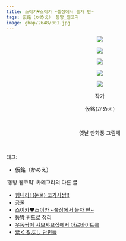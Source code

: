 ```yaml
---
title: 스이카♥스이카 ~풀장에서 놀자 편~
tags: 仮銘（かめえ） 동방_웹코믹
image: ghap/2648/001.jpg
---
```

<div class="article">
<p style="text-align: center; clear: none; float: none;"><img src="{{ site.nasurl }}/ghap/2648/001.jpg"/></p>
<p style="text-align: center; clear: none; float: none;"><img src="{{ site.nasurl }}/ghap/2648/002.jpg"/></p>
<p style="text-align: center; clear: none; float: none;"><img src="{{ site.nasurl }}/ghap/2648/003.jpg"/></p>
<p style="text-align: center; clear: none; float: none;"><img src="{{ site.nasurl }}/ghap/2648/004.jpg"/></p>
<p style="text-align: center; clear: none; float: none;"><img src="{{ site.nasurl }}/ghap/2648/005.jpg"/></p>
<p style="text-align: center; clear: none; float: none;">작가</p>
<p style="text-align: center; clear: none; float: none;">仮銘(かめえ)</p>
<p style="text-align: center; clear: none; float: none;"><br/></p>
<p style="text-align: center; clear: none; float: none;">옛날 만화풍 그림체</p>
<p><br/></p>
</div><div class="tagTrail">
<p>태그: </p>
<ul>
<li>仮銘（かめえ）</li>
</ul>
</div><div class="another">
<p>'동방 웹코믹' 카테고리의 다른 글</p>
<ul>
<li><a href="/2016-10-26-ghap_2690">힘내라! (눈물) 코가사쨩!!</a></li>
<li><a href="/2016-10-21-ghap_2657">금줄</a></li>
<li><a href="/2016-10-19-ghap_2648">스이카♥스이카 ~풀장에서 놀자 편~</a></li>
<li><a href="/2016-10-19-ghap_2647">동방 원드로 정리</a></li>
<li><a href="/2016-10-19-ghap_2644">우동쨩이 샤브샤브집에서 아르바이트를</a></li>
<li><a href="/2016-10-19-ghap_2635">紫くるぶし 단편들</a></li>
</ul>
</div><div class="cb_module cb_fluid">
<div class="cb_wrt cb_profile">
</div><!-- commentList close -->
</div>